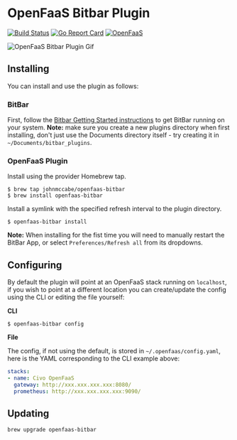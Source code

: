 # OpenFaaS Bitbar Plugin

[![Build Status](https://travis-ci.org/johnmccabe/openfaas-bitbar.svg?branch=master)](https://travis-ci.org/johnmccabe/openfaas-bitbar)
[![Go Report Card](https://goreportcard.com/badge/github.com/johnmccabe/openfaas-bitbar)](https://goreportcard.com/report/github.com/johnmccabe/openfaas-bitbar)
[![OpenFaaS](https://img.shields.io/badge/openfaas-serverless-blue.svg)](https://www.openfaas.com)

![OpenFaaS Bitbar Plugin Gif](https://user-images.githubusercontent.com/83862/31579104-8fc7fc54-b126-11e7-9d50-000069534d16.gif)

## Installing

You can install and use the plugin as follows:

### BitBar

First, follow the [Bitbar Getting Started instructions](https://github.com/matryer/bitbar) to get BitBar running on your system. **Note:** make sure you create a new plugins directory when first installing, don't just use the Documents directory itself - try creating it in `~/Documents/bitbar_plugins`.

### OpenFaaS Plugin

Install using the provider Homebrew tap.

    $ brew tap johnmccabe/openfaas-bitbar
    $ brew install openfaas-bitbar


Install a symlink with the specified refresh interval to the plugin directory.

    $ openfaas-bitbar install

**Note:** When installing for the fist time you will need to manually restart the BitBar App, or select `Preferences/Refresh all` from its dropdowns. 

## Configuring

By default the plugin will point at an OpenFaaS stack running on `localhost`, if you wish to point at a different location you can create/update the config using the CLI or editing the file yourself:

**CLI**

    $ openfaas-bitbar config

**File**

The config, if not using the default, is stored in `~/.openfaas/config.yaml`, here is the YAML corresponding to the CLI example above:

```yaml
stacks:
- name: Civo OpenFaaS
  gateway: http://xxx.xxx.xxx.xxx:8080/
  prometheus: http://xxx.xxx.xxx.xxx:9090/
```

## Updating

    brew upgrade openfaas-bitbar